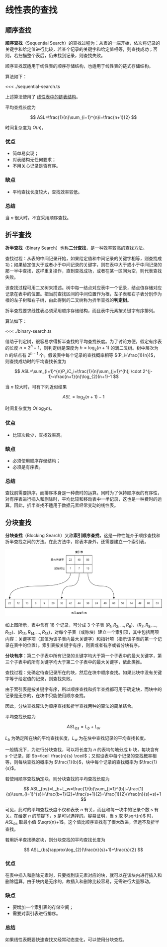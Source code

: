 # 线性表的查找

## 顺序查找

**顺序查找**（Sequential Search）的查找过程为：从表的一端开始，依次将记录的关键字和给定值进行比较，若某个记录的关键字和给定值相等，则查找成功；否则，若扫描整个表后，仍未找到记录，则查找失败。

顺序查找既适用于线性表的顺序存储结构，也适用于线性表的链式存储结构。

算法如下：

<<< ./sequential-search.ts

上述算法使用了 [线性表中的链表结构](../../linear-list/index.md#单链表基本操作实现)。

平均查找长度为

$$
ASL=\frac{1}{n}\sum_{i=1}^{n}i=\frac{n+1}{2}
$$

时间复杂度为 $O(n)$。

### 优点

- 简单易实现；
- 对表结构无任何要求；
- 不用关心记录是否有序。

### 缺点

- 平均查找长度较大，查找效率较低。

### 总结

当 $n$ 很大时，不宜采用顺序查找。

## 折半查找

**折半查找**（Binary Search）也称**二分查找**，是一种效率较高的查找方法。

查找过程：从表的中间记录开始，如果给定值和中间记录的关键字相等，则查找成功；如果给定值大于或者小于中间记录的关键字，则在表中大于或小于中间记录的那一半中查找，这样重复操作，直到查找成功，或者在某一区间为空，则代表查找失败。

该查找过程可用二叉树来描述。树中每一结点对应表中一个记录，结点值存储对应记录在表中的位置。把当前查找区间的中间位置作为根，左子表和右子表分别作为根的左子树和右子树，由此得到的二叉树称为折半查找的**判定树**。

折半查找要求线性表必须采用顺序存储结构，而且表中元素按关键字有序排列。

算法如下：

<<< ./binary-search.ts

借助于判定树，很容易求得折半查找的平均查找长度。为了讨论方便，假定有序表的长度 $n=2^h-1$，则判定树是深度为 $h=\log_{2}(n+1)$ 的满二叉树。树中层次为 $h$ 的结点有 $2^{h-1}$ 个。假设表中每个记录的查找概率相等 $(P_i=\frac{1}{n})$，则查找成功时的平均查找长度为

$$
ASL=\sum_{i=1}^{n}P_iC_i=\frac{1}{n}\sum_{j=1}^{h}j \cdot 2^{j-1}=\frac{n+1}{n}\log_{2}(n+1)-1
$$

当 $n$ 较大时，可有下列近似结果

$$
ASL=\log_{2}(n+1)-1
$$

时间复杂度为 $O(\log_{2}n)$。

### 优点

- 比较次数少，查找效率高。

### 缺点

- 必须使用顺序存储结构；
- 必须是有序表。

### 总结

查找前需要排序，而排序本身是一种费时的运算。同时为了保持顺序表的有序性，对有序表进行插入和删除时，平均比较和移动表中一半记录，这也是一种费时的运算。因此，折半查找不适用于数据元素经常变动的线性表。

## 分块查找

**分块查找**（Blocking Search）又称**索引顺序查找**，这是一种性能介于顺序查找和折半查找之间的方法。在此方法中，除表本身外，还需要建立一个索引表。

![表及其索引表](./blocking-search.png)

如上图所示，表中含有 18 个记录，可分成 3 个子表 $(R_1,R_2,\ldots,R_6)$、$(R_7,R_8,\ldots,R_{12})$、$(R_{13},R_{14},\ldots,R_{18})$，对每个子表（或称块）建立一个索引项，其中包括两项内容：关键字项（其值为该子表内最大关键字）和指针项（指示该子表的第一个记录在表中的位置）。索引表按关键字有序，则表或者有序或者分块有序。

**分块有序**：第二个子表中所有记录的关键字均大于第一个子表中的最大关键字，第三个子表中的所有关键字均大于第二个子表中的最大关键字，依此类推。

查找过程：先确定待查记录所在的块，然后在块中顺序查找。如果此块中没有关键字等于给定值的记录，则查找失败。

由于索引表是按关键字有序，所以顺序查找和折半查找都可用于确定块，而块中的记录是无序的，在块中只能使用顺序查找。

因此，分块查找算法为顺序查找和折半查找两种的算法的简单结合。

平均查找长度为

$$
ASL_{bs}=L_b+L_w
$$

$L_b$ 为确定所在块的平均查找长度，$L_w$ 为在块中查找记录的平均查找长度。

一般情况下，为进行分块查找，可以将长度为 $n$ 的表均匀地分成 $b$ 块，每块含有 $s$ 个记录，即 $b=\lceil \frac{n}{s} \rceil$；又假设表中每个记录的查找概率相等，则每块查找的概率为 $\frac{1}{b}$，块中每个记录的查找概率为 $\frac{1}{s}$。

若使用顺序查找确定块，则分块查找的平均查找长度为

$$
ASL_{bs}=L_b+L_w=\frac{1}{b}\sum_{j=1}^{b}j+\frac{1}{s}\sum_{i=1}^{s}i=\frac{b+1}{2}+\frac{s+1}{2}=\frac{1}{2}(\frac{n}{s}+s)+1
$$

可见，此时的平均查找长度不仅和表长 $n$ 有关，而且和每一块中的记录个数 $s$ 有关。在给定 $n$ 的前提下，$s$ 是可以选择的。容易证明，当 $s$ 取 $\sqrt{n}$ 时，$ASL_{bs}$ 取最小值 $\sqrt{n}+1$。这个值比顺序查找有了很大改进，但远不及折半查找。

若用折半查找确定块，则分块查找的平均查找长度为

$$
ASL_{bs}\approx\log_{2}(\frac{n}{s}+1)+\frac{s}{2}
$$

### 优点

在表中插入和删除元素时，只要找到该元素对应的块，就可以在该块内进行插入和删除运算。由于块内是无序的，故插入和删除比较容易，无需进行大量移动。

### 缺点

- 要增加一个索引表的存储空间；
- 需要对索引表进行排序。

### 总结

如果线性表既要快速查找又经常动态变化，可以使用分块查找。
